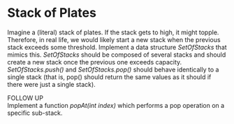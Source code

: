 # Stack of Plates
 Imagine a (literal) stack of plates. If the stack gets to high, it might topple. Therefore, in real life, we would likely start a new stack when the previous stack exceeds some threshold. Implement a data structure *SetOfStacks* that mimics this. *SetOfStacks* should be composed of several stacks and should create a new stack once the previous one exceeds capacity. *SetOfStacks.push()* and *SetOfStacks.pop()* should behave identically to a single stack (that is, pop() should return the same values as it should if there were just a single stack).  
   
FOLLOW UP  
Implement a function *popAt(int index)* which performs a pop operation on a specific sub-stack.

 
